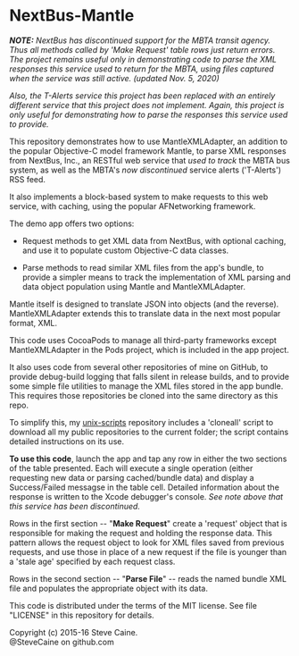 NextBus-Mantle
==============

***NOTE:*** *NextBus has discontinued support for the MBTA transit agency. Thus all methods called by 'Make Request' table rows just return errors. The project remains useful only in demonstrating code to parse the XML responses this service used to return for the MBTA, using files captured when the service was still active. (updated Nov. 5, 2020)*

*Also, the T-Alerts service this project has been replaced with an entirely different service that this project does not implement. Again, this project is only useful for demonstrating how to parse the responses this service used to provide.*

This repository demonstrates how to use MantleXMLAdapter, an addition to the popular Objective-C model framework Mantle, to parse XML responses from NextBus, Inc., an RESTful web service that *used to track* the MBTA bus system, as well as the MBTA's *now discontinued* service alerts ('T-Alerts') RSS feed.

It also implements a block-based system to make requests to this web service, with caching, using the popular AFNetworking framework. 

The demo app offers two options:

* Request methods to get XML data from NextBus, with optional caching, and use it to populate custom Objective-C data classes. 

* Parse methods to read similar XML files from the app's bundle, to provide a simpler means to track the implementation of XML parsing and data object population using Mantle and MantleXMLAdapter. 

Mantle itself is designed to translate JSON into objects (and the reverse). MantleXMLAdapter extends this to translate data in the next most popular format, XML.

This code uses CocoaPods to manage all third-party frameworks except MantleXMLAdapter in the Pods project, which is included in the app project.

It also uses code from several other repositories of mine on GitHub, to provide debug-build logging that falls silent in release builds, and to provide some simple file utilities to manage the XML files stored in the app bundle. This requires those repositories be cloned into the same directory as this repo. 

To simplify this, my [unix-scripts](https://github.com/SteveCaine/unix-scripts) repository includes a 'cloneall' script to download all my public repositories to the current folder; the script contains detailed instructions on its use. 

**To use this code**, launch the app and tap any row in either the two sections of the table presented. Each will execute a single operation (either requesting new data or parsing cached/bundle data) and display a Success/Failed messagse in the table cell. Detailed information about the response is written to the Xcode debugger's console. *See note above that this service has been discontinued.*

Rows in the first section -- "**Make Request**" create a 'request' object that is responsible for making the request and holding the response data. This pattern allows the request object to look for XML files saved from previous requests, and use those in place of a new request if the file is younger than a 'stale age' specified by each request class.

Rows in the second section -- "**Parse File**" -- reads the named bundle XML file and populates the appropriate object with its data.

This code is distributed under the terms of the MIT license. See file "LICENSE" in this repository for details.

Copyright (c) 2015-16 Steve Caine.<br>
@SteveCaine on github.com
